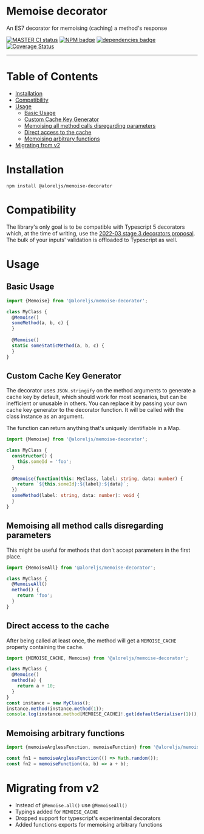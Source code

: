 # Memoise decorator

An ES7 decorator for memoising (caching) a method's response

[![MASTER CI status](https://github.com/Alorel/memoise-decorator/actions/workflows/core.yml/badge.svg)](https://github.com/Alorel/memoise-decorator/actions/workflows/core.yml?query=branch%3Amaster)
[![NPM badge](https://img.shields.io/npm/v/%40aloreljs/memoise-decorator)](https://www.npmjs.com/package/%40aloreljs/memoise-decorator)
[![dependencies badge](https://img.shields.io/librariesio/release/npm/%40aloreljs/memoise-decorator)](https://libraries.io/npm/@aloreljs%2Fmemoise-decorator)
[![Coverage Status](https://coveralls.io/repos/github/Alorel/memoise-decorator/badge.svg)](https://coveralls.io/github/Alorel/memoise-decorator)

-----

# Table of Contents

<!-- START doctoc generated TOC please keep comment here to allow auto update -->
<!-- DON'T EDIT THIS SECTION, INSTEAD RE-RUN doctoc TO UPDATE -->

- [Installation](#installation)
- [Compatibility](#compatibility)
- [Usage](#usage)
  - [Basic Usage](#basic-usage)
  - [Custom Cache Key Generator](#custom-cache-key-generator)
  - [Memoising all method calls disregarding parameters](#memoising-all-method-calls-disregarding-parameters)
  - [Direct access to the cache](#direct-access-to-the-cache)
  - [Memoising arbitrary functions](#memoising-arbitrary-functions)
- [Migrating from v2](#migrating-from-v2)

<!-- END doctoc generated TOC please keep comment here to allow auto update -->

# Installation

    npm install @aloreljs/memoise-decorator

# Compatibility

The library's only goal is to be compatible with Typescript 5 decorators which, at the time of writing, use the [2022-03 stage 3 decorators proposal](https://2ality.com/2022/10/javascript-decorators.html). The bulk of your inputs' validation is offloaded to Typescript as well.

# Usage
## Basic Usage

```typescript
import {Memoise} from '@aloreljs/memoise-decorator';

class MyClass {
  @Memoise()
  someMethod(a, b, c) {
  }
  
  @Memoise()
  static someStaticMethod(a, b, c) {
  }
}
```

## Custom Cache Key Generator

The decorator uses `JSON.stringify` on the method arguments to generate a cache key by default, which should work for
most scenarios, but can be inefficient or unusable in others. You can replace it by passing your own cache key
generator to the decorator function. It will be called with the class instance as an argument.

The function can return anything that's uniquely identifiable in a Map.

```typescript
import {Memoise} from '@aloreljs/memoise-decorator';

class MyClass {
  constructor() {
    this.someId = 'foo';
  }
  
  @Memoise(function(this: MyClass, label: string, data: number) {
    return `${this.someId}:${label}:${data}`;
  })
  someMethod(label: string, data: number): void {
  }
}
```

## Memoising all method calls disregarding parameters

This might be useful for methods that don't accept parameters in the first place.

```javascript
import {MemoiseAll} from '@aloreljs/memoise-decorator';

class MyClass {
  @MemoiseAll()
  method() {
    return 'foo';
  }
}
```

## Direct access to the cache

After being called at least once, the method will get a `MEMOISE_CACHE` property containing the cache.

```typescript
import {MEMOISE_CACHE, Memoise} from '@aloreljs/memoise-decorator';

class MyClass {
  @Memoise()
  method(a) {
    return a + 10;
  }
}
const instance = new MyClass();
instance.method(instance.method(1));
console.log(instance.method[MEMOISE_CACHE]!.get(defaultSerialiser(1))); // 11, or our argument of 1 + 10
```

## Memoising arbitrary functions

```typescript
import {memoiseArglessFunction, memoiseFunction} from '@aloreljs/memoise-decorator';

const fn1 = memoiseArglessFunction(() => Math.random());
const fn2 = memoiseFunction((a, b) => a + b);
```

# Migrating from v2

- Instead of `@Memoise.all()` use `@MemoiseAll()`
- Typings added for `MEMOISE_CACHE`
- Dropped support for typescript's experimental decorators
- Added functions exports for memoising arbitrary functions
